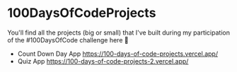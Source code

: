 # 100DaysOfCodeProjects

You'll find all the projects (big or small) that I've built during my participation of the #100DaysOfCode challenge here 🌻

- Count Down Day App https://100-days-of-code-projects.vercel.app/
- Quiz App https://100-days-of-code-projects-2.vercel.app/
